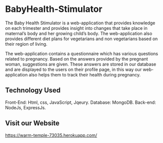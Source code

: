 # BabyHealth-Stimulator

The Baby Health Stimulator is a web-application that provides knowledge on each trimester and provides insight into changes that take place in maternal’s body and her growing child’s body. The web-application also provides different diet plans for vegetarians and non vegetarians based on their region of living.

The web-application contains a questionnaire which has various questions related to pregnancy. Based on the answers provided by the pregnant woman, suggestions are given. These answers are stored in our database and are displayed to the users on their profile page, in this way our web-application also helps them to track their health during pregnancy.

## Technology Used
Front-End: Html, css, JavaScript, Jqeury.
Database: MongoDB.
Back-end: NodeJs, ExpressJs.

## Visit our Website
https://warm-temple-73035.herokuapp.com/
